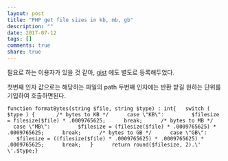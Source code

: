 ```yaml
---
layout: post
title: "PHP get file sizes in kb, mb, gb"
description: ""
date: 2017-07-12
tags: []
comments: true
share: true
---
```


필요로 하는 이용자가 있을 것 같아,
[gist](https://gist.github.com/webhacking/25a43fbb7cc8957533883131bc06dccb) 에도
별도로 등록해두었다.

첫번째 인자 값으로는 해당하는 파일의 path 두번째 인자에는 반환 받길 원하는 단위를 기입하여 호출하면된다.

  

  

    function formatBytes(string $file, string $type) : int{   switch ( $type ) {       /* bytes to KB */      case \"KB\":         $filesize = filesize($file) * .0009765625;      break;      /* bytes to MB */      case \"MB\":         $filesize = (filesize($file) * .0009765625) * .0009765625;      break;      /* bytes to GB */      case \"GB\":         $filesize = ((filesize($file) * .0009765625) * .0009765625) * .0009765625;      break;   }      return round($filesize, 2).\' \'.$type;}

  

